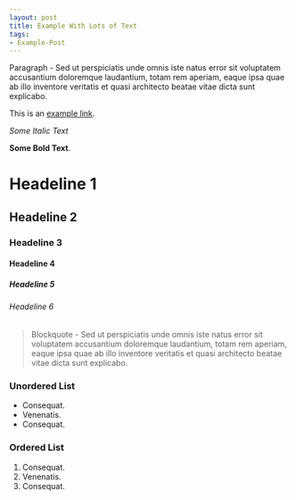 ```yaml
---
layout: post
title: Example With Lots of Text
tags:
- Example-Post
---
```


Paragraph - Sed ut perspiciatis unde omnis iste natus error sit voluptatem accusantium doloremque laudantium, totam rem aperiam, eaque ipsa quae ab illo inventore veritatis et quasi architecto beatae vitae dicta sunt explicabo.

This is an [example link](http://example.com/).

*Some Italic Text*

**Some Bold Text**.

# Headeline 1

## Headeline 2

### Headeline 3

#### Headeline 4

##### Headeline 5

###### Headeline 6

> Blockquote - Sed ut perspiciatis unde omnis iste natus error sit voluptatem accusantium doloremque laudantium, totam rem aperiam, eaque ipsa quae ab illo inventore veritatis et quasi architecto beatae vitae dicta sunt explicabo.

### Unordered List
-   Consequat.
-   Venenatis.
-   Consequat.

### Ordered List
1. Consequat.
2. Venenatis.
3. Consequat.

